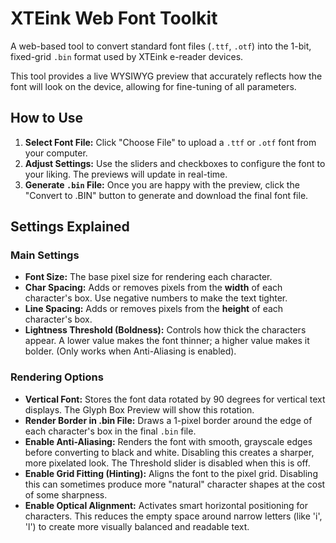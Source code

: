 # XTEink Web Font Toolkit

A web-based tool to convert standard font files (`.ttf`, `.otf`) into the 1-bit, fixed-grid `.bin` format used by XTEink e-reader devices.

This tool provides a live WYSIWYG preview that accurately reflects how the font will look on the device, allowing for fine-tuning of all parameters.

## How to Use

1.  **Select Font File:** Click "Choose File" to upload a `.ttf` or `.otf` font from your computer.
2.  **Adjust Settings:** Use the sliders and checkboxes to configure the font to your liking. The previews will update in real-time.
3.  **Generate `.bin` File:** Once you are happy with the preview, click the "Convert to .BIN" button to generate and download the final font file.

## Settings Explained

### Main Settings
*   **Font Size:** The base pixel size for rendering each character.
*   **Char Spacing:** Adds or removes pixels from the **width** of each character's box. Use negative numbers to make the text tighter.
*   **Line Spacing:** Adds or removes pixels from the **height** of each character's box.
*   **Lightness Threshold (Boldness):** Controls how thick the characters appear. A lower value makes the font thinner; a higher value makes it bolder. (Only works when Anti-Aliasing is enabled).

### Rendering Options
*   **Vertical Font:** Stores the font data rotated by 90 degrees for vertical text displays. The Glyph Box Preview will show this rotation.
*   **Render Border in .bin File:** Draws a 1-pixel border around the edge of each character's box in the final `.bin` file.
*   **Enable Anti-Aliasing:** Renders the font with smooth, grayscale edges before converting to black and white. Disabling this creates a sharper, more pixelated look. The Threshold slider is disabled when this is off.
*   **Enable Grid Fitting (Hinting):** Aligns the font to the pixel grid. Disabling this can sometimes produce more "natural" character shapes at the cost of some sharpness.
*   **Enable Optical Alignment:** Activates smart horizontal positioning for characters. This reduces the empty space around narrow letters (like 'i', 'l') to create more visually balanced and readable text.
